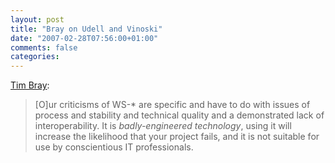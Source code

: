 ```yaml
---
layout: post
title: "Bray on Udell and Vinoski"
date: "2007-02-28T07:56:00+01:00"
comments: false
categories: 
---
```


<p><a href="http://www.tbray.org/ongoing/When/200x/2007/02/27/Udell-Vinowski">Tim Bray</a>:</p>

<blockquote>
<p>[O]ur criticisms of WS-* are specific and have to do with issues of process and stability and technical quality and a demonstrated lack of interoperability. It is <em>badly-engineered technology</em>, using it will increase the likelihood that your project fails, and it is not suitable for use by conscientious IT professionals.</p>
</blockquote>


